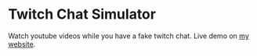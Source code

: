 # Twitch Chat Simulator

Watch youtube videos while you have a fake twitch chat. Live demo on [my website](https://gumman.one/twitch_chat_simulator).
